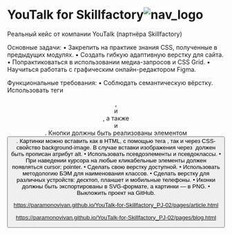 # YouTalk for Skillfactory![nav_logo](https://github.com/ParamonovIvan/YouTalk-for-Skillfactory_PJ-02/assets/131868856/b3a2e630-e58d-42a5-a1c5-a42f61925966)

Реальный кейс от компании YouTalk (партнёра Skillfactory)

Основные задачи:
• Закрепить на практике знания CSS, полученные в предыдущих модулях.
• Создать гибкую адаптивную верстку для сайта.
• Попрактиковаться в использовании медиа-запросов и CSS Grid.
• Научиться работать с графическим онлайн-редактором Figma.

Функциональные требования:
• Соблюдать семантическую вёрстку. Использовать теги <header>, <main> и <footer>, а также <section> и <article>. Кнопки должны быть реализованы элементом <button>. Картинки можно вставить как в HTML, с помощью тега <img>, так и через CSS-свойство background-image. В случае вставки изображения через <img> должен быть прописан атрибут alt.
• Использовать псевдоэлементы и псевдоклассы.
• При наведении курсора на любые кликабельные элементы должен появляться cursor: pointer.
• Сделать свою верстку доступной.
• Использовать методологию БЭМ для наименования классов.
• Сделать верстку для различных устройств: десктоп, планшет и мобильные телефоны.
• Иконки должны быть экспортированы в SVG-формате, а картинки — в PNG.
• Выкложить проект на GitHub.

https://paramonovivan.github.io/YouTalk-for-Skillfactory_PJ-02/pages/article.html

https://paramonovivan.github.io/YouTalk-for-Skillfactory_PJ-02/pages/blog.html
